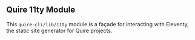 ## Quire 11ty Module

This `quire-cli/lib/11ty` module is a façade for interacting with Eleventy, the static site generator for Quire projects.
